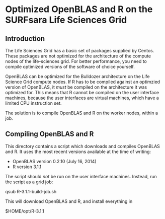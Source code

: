 Optimized OpenBLAS and R on the SURFsara Life Sciences Grid
===========================================================


Introduction
------------

The Life Sciences Grid has a basic set of packages supplied by Centos.
These packages are not optimized for the architecture of the compute
nodes of the life-sciences grid. For better performance, you need to
compile optimized versions of the software of choice yourself.

OpenBLAS can be optimized for the Bulldozer architecture on the Life
Science Grid compute nodes. If R has to be compiled against an optimzied
version of OpenBLAS, it *must* be compiled on the architecture it was
optimized for. This means that R cannot be compiled on the user interface
machines, because the user interfaces are virtual machines, which have a
limited CPU instruction set.

The solution is to compile OpenBLAS and R on the worker nodes, within a
job.


Compiling OpenBLAS and R
------------------------

This directory contains a script which downloads and compiles OpenBLAS
and R. It uses the most recent versions available at the time of writing:

* OpenBLAS version 0.2.10 (July 16, 2014)
* R version 3.1.1

The script should *not* be run on the user interface machines. Instead,
run the script as a grid job:

  qsub R-3.1.1-build-job.sh

This will download OpenBLAS and R, and install everything in 

  $HOME/opt/R-3.1.1


 
